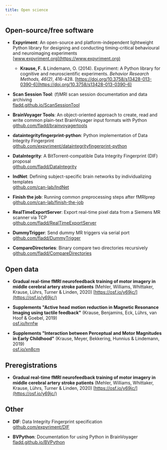```yaml
---
title: Open science
---
```


## Open-source/free software
* **Expyriment**: An open-source and platform-independent lightweight Python library for designing and conducting timing-critical behavioural and neuroimaging experiments  
  [www.expyriment.org](https://www.expyriment.org)
  
  * **Krause, F.** & Lindemann, O. (2014). Expyriment: A Python library for
cognitive and neuroscientific experiments. _Behavior Research Methods,
46(2)_, 416-428.
    [https://doi.org/10.3758/s13428-013-0390-6](https://doi.org/10.3758/s13428-013-0390-6)

* **Scan Session Tool**: (f)MRI scan session documentation and data archiving  
  [fladd.github.io/ScanSessionTool](http://fladd.github.io/ScanSessionTool)
  
* **BrainVoyager Tools**: An object-oriented approach to create, read and write common plain-text BrainVoyager input formats with Python  
  [github.com/fladd/brainvoyagertools](https://github.com/fladd/brainvoyagertools)
  
* **dataintegrityfingerprint-python**: Python implementation of Data Integrity Fingerprint  
  [github.com/expyriment/dataintegrityfingerprint-python](https://github.com/expyriment/dataintegrityfingerprint-python)
  
* **DataIntegrity**: A BitTorrent-compatible Data Integrity Fingerprint (DIF) proposal  
  [github.com/fladd/DataIntegrity](https://github.com/fladd/DataIntegrity)
  
* **IndNet**: Defining subject-specific brain networks by individualizing templates  
  [github.com/can-lab/IndNet](https://github.com/can-lab/IndNet)

* **Finish the job**: Running common preprocessing steps after fMRIprep  
  [github.com/can-lab/finish-the-job](https://github.com/can-lab/finish-the-job)
  
* **RealTimeExportServer**: Export real-time pixel data from a Siemens MR scanner via TCP  
  [github.com/fladd/RealTimeExportServer](https://github.com/fladd/RealTimeExportServer)
  
* **DummyTrigger**: Send dummy MR triggers via serial port  
  [github.com/fladd/DummyTrigger](https://github.com/fladd/DummyTrigger)
  
* **CompareDirectories**: Binary compare two directories recursively  
  [github.com/fladd/CompareDirectories](https://github.com/fladd/CompareDirectories)

## Open data

* **Gradual real-time fMRI neurofeedback training of motor imagery in middle cerebral artery stroke patients**
  (Mehler, Williams, Whittaker, Krause, Lührs, Turner & Linden, 2020)
  [https://osf.io/y69jc/](https://osf.io/y69jc/)
  
* **Supplements "Active head motion reduction in Magnetic Resonance Imaging using tactile feedback"**
  (Krause, Benjamins, Eck, Lührs, van Hoof & Goebel, 2019)  
  [osf.io/hrnfw](https://osf.io/hrnfw/)
  
* **Supplements "Interaction between Perceptual and Motor Magnitudes in Early Childhood"**
  (Krause, Meyer, Bekkering, Hunnius & Lindemann, 2019)  
  [osf.io/xn8cm](https://osf.io/xn8cm/)

## Preregistrations
* **Gradual real-time fMRI neurofeedback training of motor imagery in middle cerebral artery stroke patients**
  (Mehler, Williams, Whittaker, Krause, Lührs, Turner & Linden, 2020)
  [https://osf.io/y69jc/](https://osf.io/y69jc/)
  
## Other
* **DIF**: Data Integrity Fingerprint specification  
  [github.com/expyriment/DIF](https://github.com/expyriment/DIF)

* **BVPython**: Documentation for using Python in BrainVoyager  
  [fladd.github.io/BVPython](https://fladd.github.io/BVPython)
